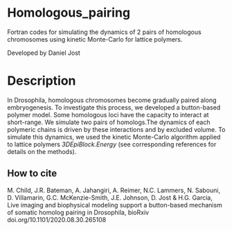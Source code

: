 # Homologous_pairing
Fortran codes for simulating the dynamics of 2 pairs of homologous chromosomes using kinetic Monte-Carlo for lattice polymers. 

Developed by Daniel Jost

# Description
In Drosophila, homologous chromosomes become gradually paired along embryogenesis. To investigate this process, we developed a button-based polymer model. Some homologous loci have the capacity to interact at short-range. We simulate two pairs of homologs.The dynamics of each polymeric chains is driven by these interactions and by excluded volume. To simulate this dynamics, we used the kinetic Monte-Carlo algorithm applied to lattice polymers *3DEpiBlock.Energy* (see corresponding references for details on the methods). 

## How to cite
M. Child, J.R. Bateman, A. Jahangiri, A. Reimer, N.C. Lammers, N. Sabouni, D. Villamarin, G.C. McKenzie-Smith, J.E. Johnson, D. Jost & H.G. Garcia, Live imaging and biophysical modeling support a button-based mechanism of somatic homolog pairing in Drosophila, bioRxiv doi.org/10.1101/2020.08.30.265108
